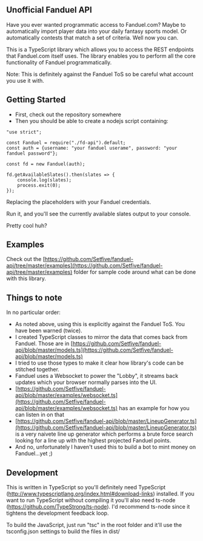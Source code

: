 ## Unofficial Fanduel API

Have you ever wanted programmatic access to Fanduel.com? 
Maybe to automatically import player data into your daily fantasy sports model. 
Or automatically contests that match a set of criteria. Well now you can.

This is a TypeScript library which allows you to access the REST 
endpoints that Fanduel.com itself uses. The library enables you to perform 
all the core functionality of Fanduel programmatically.

Note: This is definitely against the Fanduel ToS so be careful what account you use it with. 

## Getting Started

* First, check out the repository somewhere
* Then you should be able to create a nodejs script containing:

```
"use strict";

const Fanduel = require("./fd-api").default;
const auth = {username: "your fanduel userame", password: "your fanduel password"};

const fd = new Fanduel(auth);

fd.getAvailableSlates().then(slates => {
    console.log(slates);
    process.exit(0);
});
```

Replacing the placeholders with your Fanduel credentials.

Run it, and you'll see the currently available slates output to your console.

Pretty cool huh?

## Examples

Check out the [https://github.com/Setfive/fanduel-api/tree/master/examples](https://github.com/Setfive/fanduel-api/tree/master/examples) 
folder for sample code around what can be done with this library.

## Things to note

In no particular order:

* As noted above, using this is explicitly against the Fanduel ToS. You have been warned (twice).
* I created TypeScript classes to mirror the data that comes back from Fanduel. Those are in [https://github.com/Setfive/fanduel-api/blob/master/models.ts](https://github.com/Setfive/fanduel-api/blob/master/models.ts)
* I tried to use those types to make it clear how library's code can be stitched together.
* Fanduel uses a Websocket to power the "Lobby", it streams back updates which your browser normally parses into the UI.
* [https://github.com/Setfive/fanduel-api/blob/master/examples/websocket.ts](https://github.com/Setfive/fanduel-api/blob/master/examples/websocket.ts) has an example for how you can listen in on that
* [https://github.com/Setfive/fanduel-api/blob/master/LineupGenerator.ts](https://github.com/Setfive/fanduel-api/blob/master/LineupGenerator.ts) is a very naivete line up generator which performs a brute force search looking for a line up with the highest projected Fanduel points.  
* And no, unfortunately I haven't used this to build a bot to mint money on Fanduel...yet ;)

## Development

This is written in TypeScript so you'll definitely 
need TypeScript (http://www.typescriptlang.org/index.html#download-links) installed. 
If you want to run TypeScript without compiling it you'll 
also need ts-node (https://github.com/TypeStrong/ts-node). 
I'd recommend ts-node since it tightens the development feedback loop.

To build the JavaScript, just run "tsc" in the root folder 
and it'll use the tsconfig.json settings to build the files in dist/